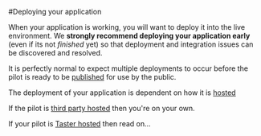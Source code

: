 #Deploying your application

When your application is working, you will want to deploy it into the live environment. We **strongly recommend deploying your application early** (even if its not *finished* yet) so that deployment and integration issues can be discovered and resolved.

It is perfectly normal to expect multiple deployments to occur before the pilot is ready to be [published](publishing) for use by the public.


The deployment of your application is dependent on how it is [hosted](hosting)

If the pilot is [third party hosted](hosting.md#third-party-hosted) then you're on your own.

If your pilot is [Taster hosted](hosting.md#taster-hosted) then read on...
